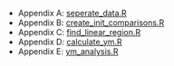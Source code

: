 - Appendix A: [seperate_data.R](https://github.com/omdent1/MAS005-Group-Project-2025/blob/main/seperate_data.R)
- Appendix B: [create_init_comparisons.R](https://github.com/omdent1/MAS005-Group-Project-2025/blob/main/create_init_comparisons.R)
- Appendix C: [find_linear_region.R](https://github.com/omdent1/MAS005-Group-Project-2025/blob/main/find_linear_region.R)
- Appendix D: [calculate_ym.R](https://github.com/omdent1/MAS005-Group-Project-2025/blob/main/calculate_ym.R)
- Appendix E: [ym_analysis.R](https://github.com/omdent1/MAS005-Group-Project-2025/blob/main/ym_analysis.R)

